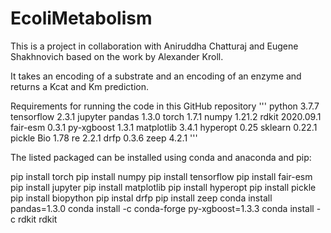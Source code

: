 # EcoliMetabolism

This is a project in collaboration with Aniruddha Chatturaj and Eugene Shakhnovich based on the work by Alexander Kroll.  

It takes an encoding of a substrate and an encoding of an enzyme and returns a Kcat and Km prediction.  


Requirements for running the code in this GitHub repository
'''
python 3.7.7
tensorflow 2.3.1
jupyter
pandas 1.3.0
torch 1.7.1
numpy 1.21.2
rdkit 2020.09.1
fair-esm 0.3.1
py-xgboost 1.3.1
matplotlib 3.4.1
hyperopt 0.25
sklearn 0.22.1
pickle
Bio 1.78
re 2.2.1
drfp 0.3.6
zeep 4.2.1
'''

The listed packaged can be installed using conda and anaconda and pip:


pip install torch
pip install numpy
pip install tensorflow
pip install fair-esm
pip install jupyter
pip install matplotlib
pip install hyperopt
pip install pickle
pip install biopython
pip instal drfp
pip install zeep
conda install pandas=1.3.0
conda install -c conda-forge py-xgboost=1.3.3
conda install -c rdkit rdkit

